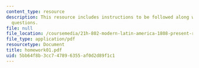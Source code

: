 ```yaml
---
content_type: resource
description: This resource includes instructions to be followed along with the homework
  questions.
file: null
file_location: /coursemedia/21h-802-modern-latin-america-1808-present-revolution-dictatorship-democracy-spring-2005/5bb64f8b3cc747896355af0d2d89f1c1_homework01.pdf
file_type: application/pdf
resourcetype: Document
title: homework01.pdf
uid: 5bb64f8b-3cc7-4789-6355-af0d2d89f1c1
---
```

